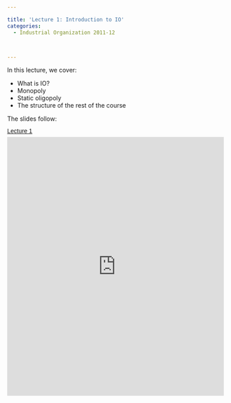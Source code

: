 ```yaml
---

title: 'Lecture 1: Introduction to IO'
categories:
  - Industrial Organization 2011-12



---
```

In this lecture, we cover:<br /><ul><li>What is IO?</li><li>Monopoly</li><li>Static oligopoly</li><li>The structure of the rest of the course</li></ul>The slides follow:<br /><a title="View Lecture 1 on Scribd" href="http://www.scribd.com/doc/67599097/Lecture-1" style="margin: 12px auto 6px auto; font-family: Helvetica,Arial,Sans-serif; font-style: normal; font-variant: normal; font-weight: normal; font-size: 14px; line-height: normal; font-size-adjust: none; font-stretch: normal; -x-system-font: none; display: block; text-decoration: underline;">Lecture 1</a><iframe src="http://www.scribd.com/embeds/67599097/content?start_page=1&view_mode=slideshow&access_key=key-27lul3l92hkrfjvjejpg" data-auto-height="true" data-aspect-ratio="1.33333333333333" scrolling="no" width="100%" height="600" frameborder="0"></iframe>